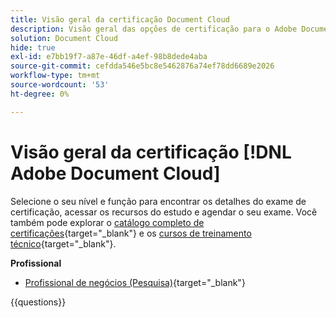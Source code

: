 ```yaml
---
title: Visão geral da certificação Document Cloud
description: Visão geral das opções de certificação para o Adobe Document Cloud
solution: Document Cloud
hide: true
exl-id: e7bb19f7-a87e-46df-a4ef-98b8dede4aba
source-git-commit: cefdda546e5bc8e5462876a74ef78dd6689e2026
workflow-type: tm+mt
source-wordcount: '53'
ht-degree: 0%

---
```


# Visão geral da certificação [!DNL Adobe Document Cloud]

Selecione o seu nível e função para encontrar os detalhes do exame de certificação, acessar os recursos do estudo e agendar o seu exame. Você também pode explorar o [catálogo completo de certificações](https://certification.adobe.com/certifications){target="_blank"} e os [cursos de treinamento técnico](https://certification.adobe.com/courses/?/courses){target="_blank"}.

**Profissional**

* [Profissional de negócios (Pesquisa)](https://certification.adobe.com/certification/document-cloud-business-practitioner-professional){target="_blank"} <!--AD0-D106-->

{{questions}}
